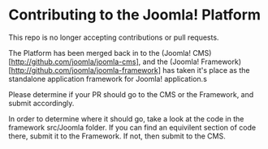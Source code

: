 Contributing to the Joomla! Platform
===============

This repo is no longer accepting contributions or pull requests.

The Platform has been merged back in to the (Joomla! CMS)[http://github.com/joomla/joomla-cms],
and the (Joomla! Framework)[http://github.com/joomla/joomla-framework] has taken it's place as
the standalone application framework for Joomla! application.s

Please determine if your PR should go to the CMS or the Framework, and submit accordingly.

In order to determine where it should go, take a look at the code in the framework src/Joomla folder.
If you can find an equivilent section of code there, submit it to the Framework. If not, then submit to the CMS.
